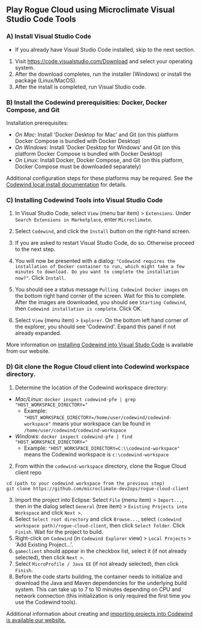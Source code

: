 ## Play Rogue Cloud using Microclimate Visual Studio Code Tools

### A) Install Visual Studio Code
- If you already have Visual Studio Code installed, skip to the next section.

1) Visit https://code.visualstudio.com/Download and select your operating system.
2) After the download completes, run the installer (Windows) or install the package (Linux/MacOS).
3) After the install is completed, run Visual Studio code.

### B) Install the Codewind prerequisities: Docker, Docker Compose, and Git

Installation prerequisites:
- *On Mac*: Install 'Docker Desktop for Mac' and Git (on this platform Docker Compose is bundled with Docker Desktop)
- *On Windows*: Install 'Docker Desktop for Windows' and Git (on this platform Docker Compose is bundled with Docker Desktop)
- *On Linux*: Install Docker, Docker Compose, and Git (on this platform, Docker Compose must be downloaded separately)

Additional configuration steps for these platforms may be required. See the [Codewind local install documentation](https://www.eclipse.org/codewind/installlocally.html) for details.

### C) Installing Codewind Tools into Visual Studio Code

1) In Visual Studio Code, select `View` (menu bar item) > `Extensions`. Under `Search Extensions in Marketplace`, enter `Microclimate`.
2) Select `Codewind`, and click the `Install` button on the right-hand screen.

3) If you are asked to restart Visual Studio Code, do so. Otherwise proceed to the next step.

4) You will now be presented with a dialog: `"Codewind requires the installation of Docker container to run, which might take a few minutes to download. Do you want to complete the installation now?"`. Click `Install`.

5)  You should see a status message `Pulling Codewind Docker images` on the bottom right hand corner of the screen. Wait for this to complete. After the images are downloaded, you should see `Starting Codewind`, then `Codewind installation is complete`. Click OK.

6) Select `View` (menu item) > `Explorer`. On the bottom left hand corner of the explorer, you should see 'Codewind'. Expand this panel if not already expanded.

More information on [installing Codewind into Visual Studo Code](https://www.eclipse.org/codewind/mdt-vsc-getting-started.html) is available from our website.

### D) Git clone the Rogue Cloud client into Codewind workspace directory.

1) Determine the location of the Codewind workspace directory:
- *Mac/Linux*: `docker inspect codewind-pfe | grep "HOST_WORKSPACE_DIRECTORY="`
  - Example: `"HOST_WORKSPACE_DIRECTORY=/home/user/codewind/codewind-workspace"` means your workspace can be found in `/home/user/codewind/codewind-workspace`
- *Windows*: `docker inspect codewind-pfe | find "HOST_WORKSPACE_DIRECTORY="`
  - Example: `"HOST_WORKSPACE_DIRECTORY=C:\\codewind-workspace"` means the Codewind workspace is `c:\codewind-workspace`
2) From within the `codewind-workspace` directory, clone the Rogue Cloud client repo
  ```
  cd (path to your codewind workspace from the previous step)
  git clone https://github.com/microclimate-dev2ops/rogue-cloud-client
  ```
3) Import the project into Eclipse: Select `File` (menu item) > `Import...`, then in the dialog select `General` (tree item) > `Existing Projects into Workspace` and click `Next >`.
4) Select `Select root directory` and click `Browse...`, select `(codewind workspace path)/rogue-cloud-client`, then click `Select Folder`. Click `Finish`. Wait for the project to build.
5) Right-click on `Codewind` (in `Codewind Explorer` view) > `Local Projects` > 'Add Existing Project...'.
6) `gameclient` should appear in the checkbox list, select it (if not already selected), then click `Next >`.
7) Select `MicroProfile / Java EE` (if not already selected), then click `Finish`. 
8) Before the code starts building, the container needs to initialize and download the Java and Maven dependencies for the underlying build system. This can take up to 7 to 10 minutes depending on CPU and network connection (this initialization is only required the first time you use the Codewind tools). 

Additional information about creating and [importing projects into Codewind is available our website.](https://www.eclipse.org/codewind/mdteclipsegettingstarted.html)

